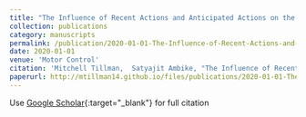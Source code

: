 ```yaml
---
title: "The Influence of Recent Actions and Anticipated Actions on the Stability of Finger Forces during a Tracking Task"
collection: publications
category: manuscripts
permalink: /publication/2020-01-01-The-Influence-of-Recent-Actions-and-Anticipated-Actions-on-the-Stability-of-Finger-Forces-during-a-Tracking-Task
date: 2020-01-01
venue: 'Motor Control'
citation: 'Mitchell Tillman,  Satyajit Ambike, "The Influence of Recent Actions and Anticipated Actions on the Stability of Finger Forces during a Tracking Task". Motor Control, 2020.'
paperurl: http://mtillman14.github.io/files/publications/2020-01-01-The-Influence-of-Recent-Actions-and-Anticipated-Actions-on-the-Stability-of-Finger-Forces-during-a-Tracking-Task.pdf
---
```

Use [Google Scholar](https://scholar.google.com/scholar?q=The+Influence+of+Recent+Actions+and+Anticipated+Actions+on+the+Stability+of+Finger+Forces+during+a+Tracking+Task){:target="_blank"} for full citation